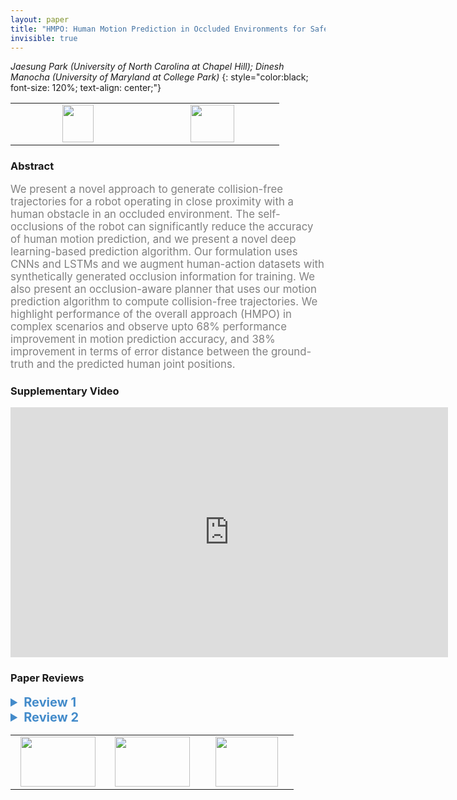 ```yaml
---
layout: paper
title: "HMPO: Human Motion Prediction in Occluded Environments for Safe Motion Planning"
invisible: true
---
```

*Jaesung Park (University of North Carolina at Chapel Hill); Dinesh Manocha (University of Maryland at College Park)*
{: style="color:black; font-size: 120%; text-align: center;"}

<table width="20%"> <tr>
<td style="width: 20%; text-align: center;"><a href="http://www.roboticsproceedings.org/rss16/p051.pdf"><img src="{{ site.baseurl }}/images/paper_link.png"
width = "50"  height = "60"/> </a> </td>

<td style="width: 20%; text-align: center;"><a href="nan"><img src="{{ site.baseurl }}/images/pheedloop_link.png"
width = "70"  height = "60"/> </a> </td>

</tr></table>

### Abstract
<html><p style="color:gray; font-size: 120%; text-align: justified;">
We present a novel approach to generate collision-free trajectories for a robot operating in close proximity with a human obstacle in an occluded environment. The self-occlusions of the robot can significantly reduce the accuracy of human motion prediction, and we present a novel deep learning-based prediction algorithm. Our formulation uses CNNs and LSTMs and we augment human-action datasets with synthetically generated occlusion information for training. We also present an occlusion-aware planner that uses our motion prediction algorithm to compute collision-free trajectories. We highlight performance of the overall approach (HMPO) in complex scenarios and observe upto 68% performance improvement in motion prediction accuracy, and 38% improvement in terms of error distance between the ground-truth and the predicted human joint positions.
</p></html>

### Supplementary Video
<iframe width="700" height="400" src="https://www.youtube.com/embed/X58KBq4PisY " frameborder="0" allow="accelerometer; autoplay; encrypted-media; gyroscope; picture-in-picture" allowfullscreen></iframe>

### Paper Reviews
<details><summary style="font-size:20px; color:#438BCA"><b> Review 1</b></summary>
<p style="color:gray; font-size: 120%; text-align: justified; white-space: pre-line">

Comments:

*. This paper seeks to address the important problem of generating collision-free paths for a robot by predicting human motion in occluded scenes. The idea of introducing occlusion-based constraints in the objective function for motion planning is well motivated.

*. Please consider revising the description in the paper to clearly state the inputs and outputs of the different components. For instance, until Section IV, it is unclear what the inputs and outputs are of the human motion prediction component, although this component is referenced multiple times in the initial few sections.

*. Could you please highlight the specific novel contributions instead of claiming that the entire approach is novel? The use of deep networks for human motion prediction is not really new, especially when you seem to be using pre-trained features. The novelty here seems to be in the inclusion of the "occlusion masks" to augment the input data vectors. In a similar manner, the optimization-based algorithm for robot trajectory planning is not new; in fact, even the inclusion of additional occlusion-based constraints is not really new. The novelty here seems to be in the particular formulation (and the associated heuristics) introduced in the paper. 

*. Is the insertion of occlusion (based on forward kinematics) in the human motion tracking datasets accurate? How is the corresponding ground truth determined for experimental evaluation? If this projection is accurate, is it potentially possible to build on such an approach to determine regions of occlusion in images without having to use the deep networks? This would be a more classical approach for predicting human motion, and it may be more computationally efficient.

*. The stated improvement in performance, especially in action classification, in the text of the paper does not seem to match the numbers in the table. Does HMPO really improve classification accuracy by 63% or 86% and if so how/why? 

</p> </details>

<details><summary style="font-size:20px; color:#438BCA"><b> Review 2</b></summary>
<p style="color:gray; font-size: 120%; text-align: justified; white-space: pre-line">
The authors present an approach for motion planning when working alongside a human. I think this is a good problem to solve. The idea is that the authors train a neural net to solve the problem. The model architecture is based on a CNN component, which uses pretrained ResNet features.They train an LSTM to predict (a) human action, (b) joint positions, and (c) degree of occlusion. They made predictions out to 3 seconds in to the future. I would've liked some extra details about the neural net and training parameters

The paper focuses on occlusions caused specifically by the robot arm. This means that instead of collecting a new dataset, they can use simulated images and generate their own augmented datasets. They report prediction results on three different datasets with occlusion. I would have liked to see plots of accuracy over time, instead of just the single accuracy measure reported in Table 1. Error still seems extremely high to me -- at best being 31.8 cm -- but the authors did a good number of comparisons against different baselines.

The motion optimization algorithm isn't too novel, but seems thorough and well-explained. I think the biggest problem I have with this is that I'm not sure how this would be used in the real world. The neural net is given both the images with and without the robot occluding the scene, which is a problem. The authors describe some real robot experiments, but they don't show it in their video and it's not clear to me exactly how this would work.

In the end, I thought it was a good paper, but not an amazing one. More thorough results would help a lot.

Minor notes:
- There are some weird artifacts and spacing. On pg. 8, for example, there's a really big gap between two paragraphs. I think the authors could always expand the paper, add more images of their data or experiments, and generally better use space.
- "Small caps" captions for tables are pretty annoying, kind of hard to read. 
- pg. 6: "prevents the robot to occlude" --> "prevents the robot from occluding"
</p> </details>

<table width="100%"><tr><td style="width: 30%; text-align: center;"><a href="{{ site.baseurl }}/program/papers/50"> <img src="{{ site.baseurl }}/images/previous_icon.png" width = "120"  height = "80"/> </a> </td>

<td style="width: 30%; text-align: center;"><a href="{{ site.baseurl }}/program/papers"> <img src="{{ site.baseurl }}/images/overview_icon.png" width = "120"  height = "80"/> </a> </td> 

<td style="width: 30%; text-align: center;"><a href="{{ site.baseurl }}/program/papers/52"> <img src="{{ site.baseurl }}/images/next_icon.png" width = "100"  height = "80"/> </a> </td> 

</tr></table>


